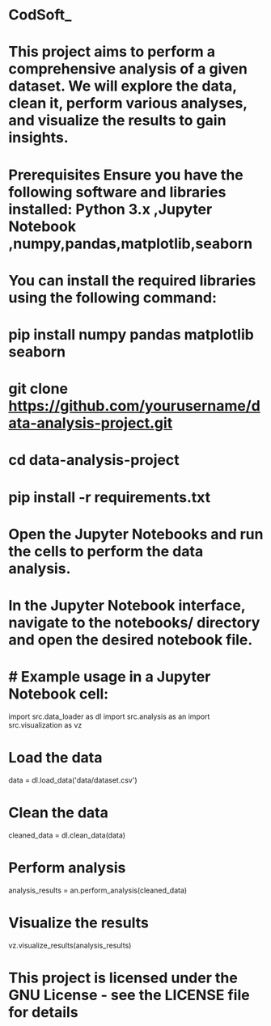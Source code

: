 # CodSoft_
# This project aims to perform a comprehensive analysis of a given dataset. We will explore the data, clean it, perform various analyses, and visualize the results to gain insights.
# Prerequisites Ensure you have the following software and libraries installed: Python 3.x ,Jupyter Notebook ,numpy,pandas,matplotlib,seaborn
# You can install the required libraries using the following command:
# pip install numpy pandas matplotlib seaborn
# git clone https://github.com/yourusername/data-analysis-project.git
# cd data-analysis-project
# pip install -r requirements.txt
# Open the Jupyter Notebooks and run the cells to perform the data analysis.
# In the Jupyter Notebook interface, navigate to the notebooks/ directory and open the desired notebook file.
# # Example usage in a Jupyter Notebook cell:

import src.data_loader as dl
import src.analysis as an
import src.visualization as vz

# Load the data
data = dl.load_data('data/dataset.csv')

# Clean the data
cleaned_data = dl.clean_data(data)

# Perform analysis
analysis_results = an.perform_analysis(cleaned_data)

# Visualize the results
vz.visualize_results(analysis_results)
# This project is licensed under the GNU License - see the LICENSE file for details
